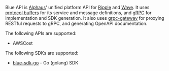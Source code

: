 Blue API is [Alphaus](https://alphaus.cloud/en/)' unified platform API for [Ripple](https://alphaus.cloud/en/product/ripple/) and [Wave](https://alphaus.cloud/en/product/wave/). It uses [protocol buffers](https://developers.google.com/protocol-buffers/) for its service and message definitions, and [gRPC](https://grpc.io/) for implementation and SDK generation. It also uses [grpc-gateway](https://grpc-ecosystem.github.io/grpc-gateway/) for proxying RESTful requests to gRPC, and generating OpenAPI documentation.

The following APIs are supported:
  - AWSCost

The following SDKs are supported:
  - [blue-sdk-go](https://github.com/alphauslabs/blue-sdk-go) - Go (golang) SDK

